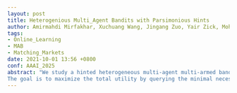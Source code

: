 ```yaml
---
layout: post
title: Heterogenious Multi_Agent Bandits with Parsimonious Hints
author: Amirmahdi Mirfakhar, Xuchuang Wang, Jingang Zuo, Yair Zick, Mohammad Hajiesmaili
tags:
- Online_Learning
- MAB
- Matching_Markets
date: 2021-10-01 13:56 +0800
conf: AAAI_2025
abstract: "We study a hinted heterogeneous multi-agent multi-armed bandits problem (\texttt{HMA2B}), where agents can query low-cost observations (hints) in addition to pulling arms. In this framework, each of the $M$ agents has a unique reward distribution over $K$ arms, and in $T$ rounds, they can observe the reward of the arm they pull only if no other agent pulls that arm.  
The goal is to maximize the total utility by querying the minimal necessary hints without pulling arms, achieving time-independent regret. We study \texttt{HMA2B} in both centralized and decentralized setups. Our main centralized algorithm, \texttt{GP-HCLA}, which is an extension of \texttt{HCLA}, uses a central decision-maker for arm-pulling and hint queries, achieving $O(M^4K)$ regret with $O(MK\log T)$ adaptive hints. In decentralized setups, we propose two algorithms, \texttt{HD-ETC} and \texttt{EBHD-ETC}, that allow agents to choose actions independently through collision-based communication and query hints uniformly until stopping, yielding $O(M^3K^2)$ regret with $O(M^3K\log T)$ hints, where the former requires knowledge of the minimum gap and the latter does not. Finally, we establish lower bounds to prove the optimality of our results and verify them through numerical simulations."
---
```


